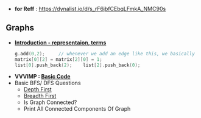 - **for Reff** : https://dynalist.io/d/s_rF6jbfCEbqLFmkA_NMC90s

## Graphs
- **[Introduction - representaion, terms](https://www.programiz.com/dsa/graph)**
    ```cpp
    g.add(0,2);     // whenever we add an edge like this, we basically
    matrix[0][2] = matrix[2][0] = 1;
    list[0].push_back(2);    list[2].push_back(0);
    ```
- **VVVIMP : [Basic Code](graphs/1_basic.cpp)** 
- Basic BFS/ DFS Questions
    - [Depth First](https://www.programiz.com/dsa/graph-dfs)
    - [Breadth First](https://www.programiz.com/dsa/graph-bfs)
    - Is Graph Connected?
    - Print All Connected Components Of Graph